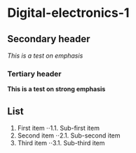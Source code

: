 # Digital-electronics-1

## Secondary header
*This is a test on emphasis*

### Tertiary header
**This is a test on strong emphasis**

## List
1. First item
⋅⋅1.1. Sub-first item
2. Second item
⋅⋅2.1. Sub-second item
3. Third item
⋅⋅3.1. Sub-third item

